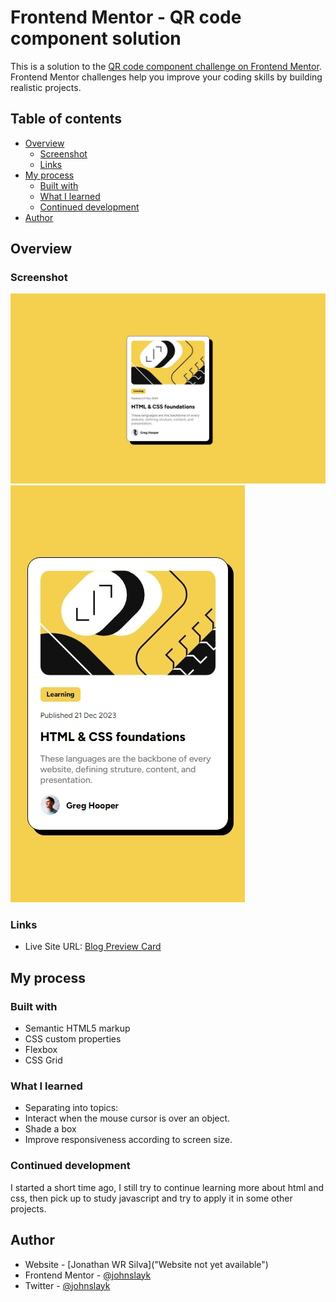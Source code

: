 # Frontend Mentor - QR code component solution

This is a solution to the [QR code component challenge on Frontend Mentor](https://www.frontendmentor.io/challenges/qr-code-component-iux_sIO_H). Frontend Mentor challenges help you improve your coding skills by building realistic projects. 

## Table of contents

- [Overview](#overview)
  - [Screenshot](#screenshot)
  - [Links](#links)
- [My process](#my-process)
  - [Built with](#built-with)
  - [What I learned](#what-i-learned)
  - [Continued development](#continued-development)
- [Author](#author)

## Overview


### Screenshot

![](./screenshots/captura1440px.jpeg)
![](./screenshots/captura375px.jpeg)

### Links

- Live Site URL: [Blog Preview Card](https://johnslayk.github.io/blog-preview-card-main/)


## My process

### Built with

- Semantic HTML5 markup
- CSS custom properties
- Flexbox
- CSS Grid


### What I learned

- Separating into topics:
- Interact when the mouse cursor is over an object.
- Shade a box
- Improve responsiveness according to screen size.


### Continued development

I started a short time ago, I still try to continue learning more about html and css, then pick up to study javascript and try to apply it in some other projects.


## Author

- Website - [Jonathan WR Silva]("Website not yet available")
- Frontend Mentor - [@johnslayk](https://www.frontendmentor.io/profile/johnslayk)
- Twitter - [@johnslayk](https://www.twitter.com/johnslayk)

